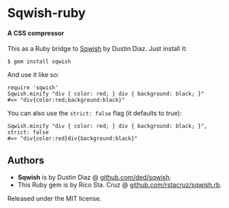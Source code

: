 # Sqwish-ruby
#### A CSS compressor

This as a Ruby bridge to [Sqwish](https://github.com/ded/sqwish) by Dustin 
Diaz. Just install it:

    $ gem install sqwish

And use it like so:

    require 'sqwish'
    Sqwish.minify "div { color: red; } div { background: black; }"
    #=> "div{color:red;background:black}"

You can also use the `strict: false` flag (it defaults to true):

    Sqwish.minify "div { color: red; } div { background: black; }", strict: false
    #=> "div{color:red}div{background:black}"

## Authors

 * **Sqwish** is by Dustin Diaz @ [github.com/ded/sqwish](https://github.com/ded/sqwish).
 * This Ruby gem is by Rico Sta. Cruz @ [github.com/rstacruz/sqwish.rb](http://github.com/rstacruz/sqwish.rb).

Released under the MIT license.
